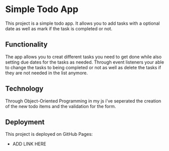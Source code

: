# Simple Todo App

This project is a simple todo app. It allows you to add tasks with a optional date as well as mark if the task is completed or not.

## Functionality

The app allows you to creat different tasks you need to get done while also setting due dates for the tasks as needed. Through event listeners your able to change the tasks to being completed or not as well as delete the tasks if they are not needed in the list anymore.

## Technology

Through Object-Oriented Programming in my js i've seperated the creation of the new todo items and the validation for the form.

## Deployment

This project is deployed on GitHub Pages:

- ADD LINK HERE
